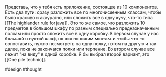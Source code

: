 Представь, что у тебя есть приложение, состоящее из 10 компонентов. Есть два пути: сразу разложить все по многочисленным классам, чтобы было красиво и аккуратно, или сложить все в одну кучу, что-то типа [[The highlander rule for java]]. Это то же самое, что разложить 10 предметов в большом шкафу по разным специально предназначенным полкам или просто сложить все в одну коробку. В первом случае у нас большой и пустой шкаф, но все по своим местам, и чтобы что-то сопоставить, нужно посмотреть на одну полку, потом на другую и так далее, пока не закончатся полки или терпение. Во втором случае все лежит "на виду" в одной коробке. Я бы выбрал второй вариант, это [[One pile technic]].

#design #thought